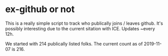 # ex-github or not

This is a really simple script to track who publically joins / leaves github. It's possibly interesting due to the current sitation with ICE. Updates ~every 12h.

We started with 214 publically listed folks. The current count as of 2019-11-07 is 216.